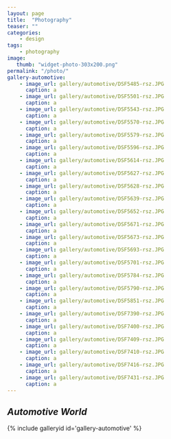 ```yaml
---
layout: page
title:  "Photography"
teaser: ""
categories:
    - design
tags:
    - photography
image:
   thumb: "widget-photo-303x200.png"
permalink: "/photo/"
gallery-automotive:
    - image_url: gallery/automotive/DSF5485-rsz.JPG
      caption: a
    - image_url: gallery/automotive/DSF5501-rsz.JPG
      caption: a
    - image_url: gallery/automotive/DSF5543-rsz.JPG
      caption: a
    - image_url: gallery/automotive/DSF5570-rsz.JPG
      caption: a
    - image_url: gallery/automotive/DSF5579-rsz.JPG
      caption: a
    - image_url: gallery/automotive/DSF5596-rsz.JPG
      caption: a
    - image_url: gallery/automotive/DSF5614-rsz.JPG
      caption: a
    - image_url: gallery/automotive/DSF5627-rsz.JPG
      caption: a
    - image_url: gallery/automotive/DSF5628-rsz.JPG
      caption: a
    - image_url: gallery/automotive/DSF5639-rsz.JPG
      caption: a
    - image_url: gallery/automotive/DSF5652-rsz.JPG
      caption: a
    - image_url: gallery/automotive/DSF5671-rsz.JPG
      caption: a
    - image_url: gallery/automotive/DSF5673-rsz.JPG
      caption: a
    - image_url: gallery/automotive/DSF5693-rsz.JPG
      caption: a
    - image_url: gallery/automotive/DSF5701-rsz.JPG
      caption: a
    - image_url: gallery/automotive/DSF5784-rsz.JPG
      caption: a
    - image_url: gallery/automotive/DSF5790-rsz.JPG
      caption: a
    - image_url: gallery/automotive/DSF5851-rsz.JPG
      caption: a
    - image_url: gallery/automotive/DSF7390-rsz.JPG
      caption: a
    - image_url: gallery/automotive/DSF7400-rsz.JPG
      caption: a
    - image_url: gallery/automotive/DSF7409-rsz.JPG
      caption: a
    - image_url: gallery/automotive/DSF7410-rsz.JPG
      caption: a
    - image_url: gallery/automotive/DSF7416-rsz.JPG
      caption: a
    - image_url: gallery/automotive/DSF7431-rsz.JPG
      caption: a
---
```


<h2><i>Automotive World</i></h2>
{% include galleryid id='gallery-automotive' %}
